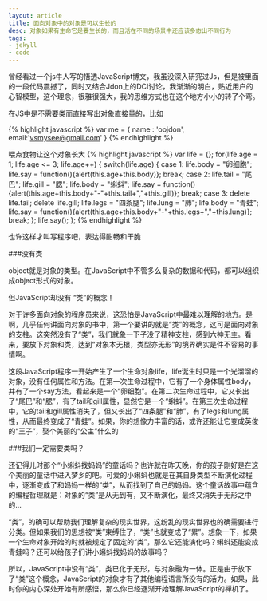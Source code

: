 ```yaml
---
layout: article
title: 面向对象中的对象是可以生长的
desc: 对象如果有生命它是要生长的，而且活在不同的场景中还应该多态出不同行为
tags:
- jekyll
- code
---
```


曾经看过一个js牛人写的悟透JavaScript博文，我虽没深入研究过Js，但是被里面的一段代码震撼了，同时又结合Jdon上的DCI讨论，我渐渐的明白，贴近用户的心智模型，这个理念，很雅很强大，我的思维方式也在这个地方小小的转了个弯。

在JS中是不需要类而直接写出对象直接量的，比如 

{% highlight javascript %}
var me = {
	name : 'oojdon',
	email:'vsmysee@gmail.com'
}
{% endhighlight %}

喂点食物让这个对象长大
{% highlight javascript %}
var life = {};
for(life.age = 1; life.age <= 3; life.age++) {
        switch(life.age)
        {
            case 1: life.body = "卵细胞";
                    life.say = function(){alert(this.age+this.body)};
                    break;
            case 2: life.tail = "尾巴";
                    life.gill = "腮";
                    life.body = "蝌蚪";
                    life.say = function(){alert(this.age+this.body+"-"+this.tail+","+this.gill)};
                    break;
            case 3: delete life.tail;
                    delete life.gill;
                    life.legs = "四条腿";
                    life.lung = "肺";
                    life.body = "青蛙";
                    life.say = function(){alert(this.age+this.body+"-"+this.legs+","+this.lung)};
                    break;
        };
        life.say();
};
{% endhighlight %}

也许这样才叫写程序吧，表达得酣畅和干脆


###没有类

object就是对象的类型。在JavaScript中不管多么复杂的数据和代码，都可以组织成object形式的对象。

但JavaScript却没有 “类”的概念！

对于许多面向对象的程序员来说，这恐怕是JavaScript中最难以理解的地方。是啊，几乎任何讲面向对象的书中，第一个要讲的就是“类”的概念，这可是面向对象的支柱。这突然没有了“类”，我们就象一下子没了精神支柱，感到六神无主。看来，要放下对象和类，达到“对象本无根，类型亦无形”的境界确实是件不容易的事情啊。

这段JavaScript程序一开始产生了一个生命对象life，life诞生时只是一个光溜溜的对象，没有任何属性和方法。在第一次生命过程中，它有了一个身体属性body，并有了一个say方法，看起来是一个“卵细胞”。在第二次生命过程中，它又长出了“尾巴”和“腮”，有了tail和gill属性，显然它是一个“蝌蚪”。在第三次生命过程中，它的tail和gill属性消失了，但又长出了“四条腿”和“肺”，有了legs和lung属性，从而最终变成了“青蛙”。如果，你的想像力丰富的话，或许还能让它变成英俊的“王子”，娶个美丽的“公主”什么的


###我们一定需要类吗？

还记得儿时那个“小蝌蚪找妈妈”的童话吗？也许就在昨天晚，你的孩子刚好是在这个美丽的童话中进入梦乡的吧。可爱的小蝌蚪也就是在其自身类型不断演化过程中，逐渐变成了和妈妈一样的“类”，从而找到了自己的妈妈。这个童话故事中蕴含的编程哲理就是：对象的“类”是从无到有，又不断演化，最终又消失于无形之中的...

“类”，的确可以帮助我们理解复杂的现实世界，这纷乱的现实世界也的确需要进行分类。但如果我们的思想被“类”束缚住了，“类”也就变成了“累”。想象一下，如果一个生命对象开始的时就被规定了固定的“类”，那么它还能演化吗？蝌蚪还能变成青蛙吗？还可以给孩子们讲小蝌蚪找妈妈的故事吗？

所以，JavaScript中没有“类”，类已化于无形，与对象融为一体。正是由于放下了“类”这个概念，JavaScript的对象才有了其他编程语言所没有的活力。如果，此时你的内心深处开始有所感悟，那么你已经逐渐开始理解JavaScript的禅机了。


